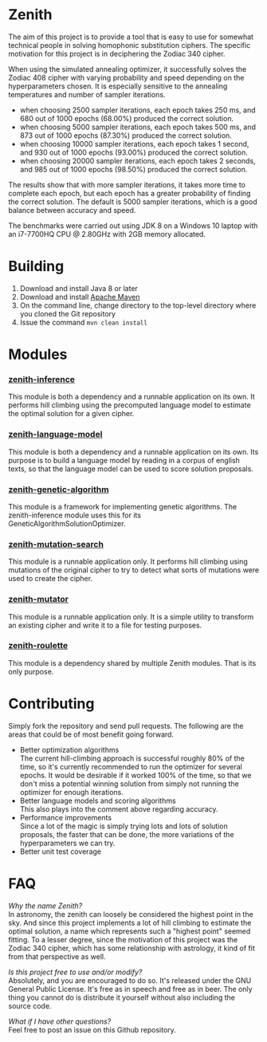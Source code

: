 # Zenith
The aim of this project is to provide a tool that is easy to use for somewhat technical people in solving homophonic substitution ciphers.  The specific motivation for this project is in deciphering the Zodiac 340 cipher.

When using the simulated annealing optimizer, it successfully solves the Zodiac 408 cipher with varying probability and speed depending on the hyperparameters chosen.  It is especially sensitive to the annealing temperatures and number of sampler iterations.
 - when choosing 2500 sampler iterations, each epoch takes 250 ms, and 680 out of 1000 epochs (68.00%) produced the correct solution.
 - when choosing 5000 sampler iterations, each epoch takes 500 ms, and 873 out of 1000 epochs (87.30%) produced the correct solution.
 - when choosing 10000 sampler iterations, each epoch takes 1 second, and 930 out of 1000 epochs (93.00%) produced the correct solution.
 - when choosing 20000 sampler iterations, each epoch takes 2 seconds, and 985 out of 1000 epochs (98.50%) produced the correct solution.
 
The results show that with more sampler iterations, it takes more time to complete each epoch, but each epoch has a greater probability of finding the correct solution.  The default is 5000 sampler iterations, which is a good balance between accuracy and speed.

The benchmarks were carried out using JDK 8 on a Windows 10 laptop with an i7-7700HQ CPU @ 2.80GHz with 2GB memory allocated.

# Building
1. Download and install Java 8 or later
2. Download and install [Apache Maven](https://maven.apache.org/download.cgi)
3. On the command line, change directory to the top-level directory where you cloned the Git repository
4. Issue the command `mvn clean install`

# Modules
### [zenith-inference](zenith-inference/README.md)
This module is both a dependency and a runnable application on its own.  It performs hill climbing using the precomputed language model to estimate the optimal solution for a given cipher.
### [zenith-language-model](zenith-language-model/README.md)
This module is both a dependency and a runnable application on its own.  Its purpose is to build a language model by reading in a corpus of english texts, so that the language model can be used to score solution proposals.
### [zenith-genetic-algorithm](zenith-genetic-algorithm/README.md)
This module is a framework for implementing genetic algorithms.  The zenith-inference module uses this for its GeneticAlgorithmSolutionOptimizer.
### [zenith-mutation-search](zenith-mutation-search/README.md)
This module is a runnable application only.  It performs hill climbing using mutations of the original cipher to try to detect what sorts of mutations were used to create the cipher.
### [zenith-mutator](zenith-mutator/README.md)
This module is a runnable application only.  It is a simple utility to transform an existing cipher and write it to a file for testing purposes.
### [zenith-roulette](zenith-roulette/README.md)
This module is a dependency shared by multiple Zenith modules.  That is its only purpose.

# Contributing
Simply fork the repository and send pull requests.  The following are the areas that could be of most benefit going forward.
* Better optimization algorithms \
   The current hill-climbing approach is successful roughly 80% of the time, so it's currently recommended to run the optimizer for several epochs.  It would be desirable if it worked 100% of the time, so that we don't miss a potential winning solution from simply not running the optimizer for enough iterations.
* Better language models and scoring algorithms \
   This also plays into the comment above regarding accuracy.
* Performance improvements \
   Since a lot of the magic is simply trying lots and lots of solution proposals, the faster that can be done, the more variations of the hyperparameters we can try.
* Better unit test coverage

# FAQ
*Why the name Zenith?* \
In astronomy, the zenith can loosely be considered the highest point in the sky.  And since this project implements a lot of hill climbing to estimate the optimal solution, a name which represents such a "highest point" seemed fitting.  To a lesser degree, since the motivation of this project was the Zodiac 340 cipher, which has some relationship with astrology, it kind of fit from that perspective as well.

*Is this project free to use and/or modify?* \
Absolutely, and you are encouraged to do so.  It's released under the GNU General Public License.  It's free as in speech and free as in beer.  The only thing you cannot do is distribute it yourself without also including the source code.

*What if I have other questions?* \
Feel free to post an issue on this Github repository.